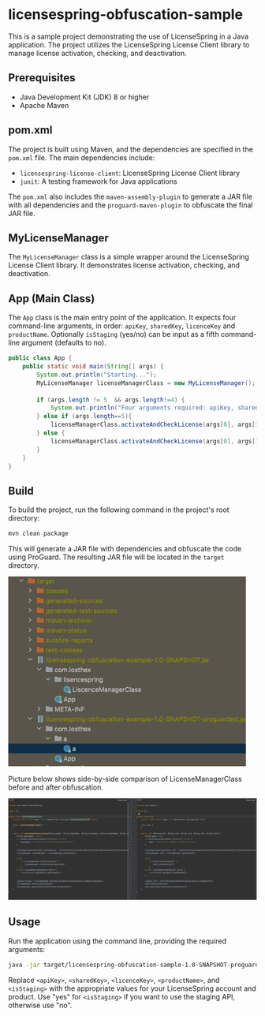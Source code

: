 # licensespring-obfuscation-sample

This is a sample project demonstrating the use of LicenseSpring in a Java application. The project utilizes the LicenseSpring License Client library to manage license activation, checking, and deactivation.

## Prerequisites

- Java Development Kit (JDK) 8 or higher
- Apache Maven

## pom.xml

The project is built using Maven, and the dependencies are specified in the `pom.xml` file. The main dependencies include:

- `licensespring-license-client`: LicenseSpring License Client library
- `junit`: A testing framework for Java applications

The `pom.xml` also includes the `maven-assembly-plugin` to generate a JAR file with all dependencies and the `proguard-maven-plugin` to obfuscate the final JAR file.


## MyLicenseManager

The `MyLicenseManager` class is a simple wrapper around the LicenseSpring License Client library. It demonstrates license activation, checking, and deactivation.


## App (Main Class)

The `App` class is the main entry point of the application. It expects four command-line arguments, in order: `apiKey`, `sharedKey`, `licenceKey` and `productName`. Optionally `isStaging` (yes/no) can be input as a fifth command-line argument (defaults to no).

```java
public class App {
    public static void main(String[] args) {
        System.out.println("Starting...");
        MyLicenseManager licenseManagerClass = new MyLicenseManager();

        if (args.length != 5  && args.length!=4) {
            System.out.println("Four arguments required: apiKey, sharedKey, licenceKey, productName and optional isStaging(yes/no) variable");
        } else if (args.length==5){
            licenseManagerClass.activateAndCheckLicense(args[0], args[1], args[2], args[3], args[4]);
        } else {
            licenseManagerClass.activateAndCheckLicense(args[0], args[1], args[2], args[3], "no");
        }
    }
}
```

## Build

To build the project, run the following command in the project's root directory:

```sh
mvn clean package
```

This will generate a JAR file with dependencies and obfuscate the code using ProGuard. The resulting JAR file will be located in the `target` directory.

![img.png](example/jar_location.png)

Picture below shows side-by-side comparison of LicenseManagerClass before and after obfuscation.

![img_1.png](example/licenseManagerClassComparison.png)

## Usage

Run the application using the command line, providing the required arguments:

```sh
java -jar target/licensespring-obfuscation-sample-1.0-SNAPSHOT-proguarded.jar <apiKey> <sharedKey> <licenceKey> <productName> <isStaging>
```

Replace `<apiKey>`, `<sharedKey>`, `<licenceKey>`, `<productName>`, and `<isStaging>` with the appropriate values for your LicenseSpring account and product. Use "yes" for `<isStaging>` if you want to use the staging API, otherwise use "no".
```